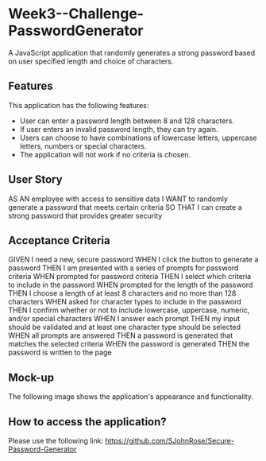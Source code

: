 # Week3--Challenge-PasswordGenerator
A JavaScript application that randomly generates a strong password based on user specified length and choice of characters.

## Features
This application has the following features:
* User can enter a password length between 8 and 128 characters.
* If user enters an invalid password length, they can try again.
* Users can choose to have combinations of lowercase letters, uppercase letters,  numbers or special characters.
* The application will not work if no criteria is chosen.

## User Story
AS AN employee with access to sensitive data
I WANT to randomly generate a password that meets certain criteria
SO THAT I can create a strong password that provides greater security

## Acceptance Criteria
GIVEN I need a new, secure password
WHEN I click the button to generate a password
THEN I am presented with a series of prompts for password criteria
WHEN prompted for password criteria
THEN I select which criteria to include in the password
WHEN prompted for the length of the password
THEN I choose a length of at least 8 characters and no more than 128 characters
WHEN asked for character types to include in the password
THEN I confirm whether or not to include lowercase, uppercase, numeric, and/or special characters
WHEN I answer each prompt
THEN my input should be validated and at least one character type should be selected
WHEN all prompts are answered
THEN a password is generated that matches the selected criteria
WHEN the password is generated
THEN the password is written to the page


## Mock-up
The following image shows the application's appearance and functionality.


## How to access the application?
Please use the following link: https://github.com/SJohnRose/Secure-Password-Generator 
